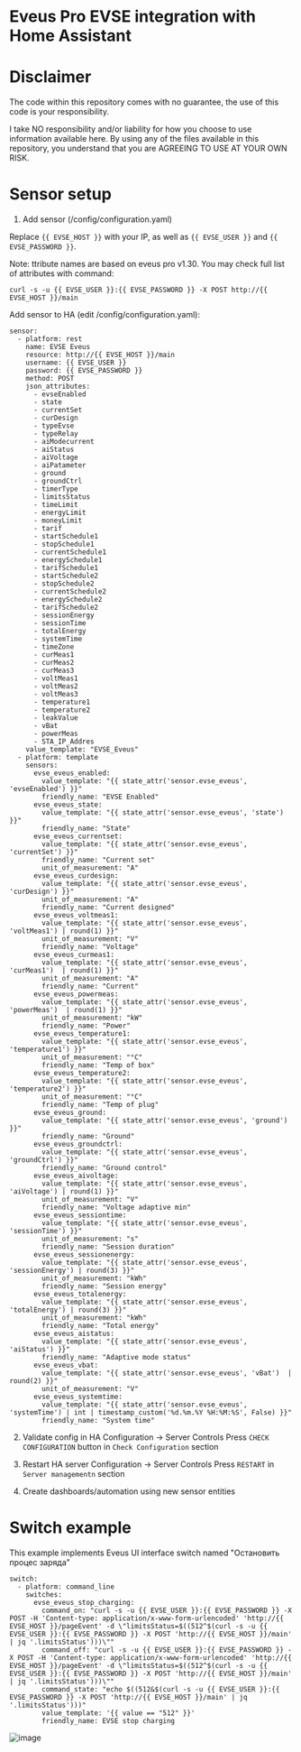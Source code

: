 # Eveus Pro EVSE integration with Home Assistant

# Disclaimer
The code within this repository comes with no guarantee, the use of this code is your responsibility.

I take NO responsibility and/or liability for how you choose to use information available here. By using any of the files available in this repository, you understand that you are AGREEING TO USE AT YOUR OWN RISK.

# Sensor setup

1. Add sensor (/config/configuration.yaml)

Replace `{{ EVSE_HOST }}` with your IP, as well as `{{ EVSE_USER }}` and `{{ EVSE_PASSWORD }}`.

Note: ttribute names are based on eveus pro v1.30. You may check full list of attributes with command:
```
curl -s -u {{ EVSE_USER }}:{{ EVSE_PASSWORD }} -X POST http://{{ EVSE_HOST }}/main
```
Add sensor to HA (edit /config/configuration.yaml):
```
sensor:
  - platform: rest
    name: EVSE Eveus
    resource: http://{{ EVSE_HOST }}/main
    username: {{ EVSE_USER }}
    password: {{ EVSE_PASSWORD }}
    method: POST
    json_attributes:
      - evseEnabled
      - state
      - currentSet
      - curDesign
      - typeEvse
      - typeRelay
      - aiModecurrent
      - aiStatus
      - aiVoltage
      - aiPatameter
      - ground
      - groundCtrl
      - timerType
      - limitsStatus
      - timeLimit
      - energyLimit
      - moneyLimit
      - tarif
      - startSchedule1
      - stopSchedule1
      - currentSchedule1
      - energySchedule1
      - tarifSchedule1
      - startSchedule2
      - stopSchedule2
      - currentSchedule2
      - energySchedule2
      - tarifSchedule2
      - sessionEnergy
      - sessionTime
      - totalEnergy
      - systemTime
      - timeZone
      - curMeas1
      - curMeas2
      - curMeas3
      - voltMeas1
      - voltMeas2
      - voltMeas3
      - temperature1
      - temperature2
      - leakValue
      - vBat
      - powerMeas
      - STA_IP_Addres
    value_template: "EVSE_Eveus"
  - platform: template
    sensors:
      evse_eveus_enabled:
        value_template: "{{ state_attr('sensor.evse_eveus', 'evseEnabled') }}"
        friendly_name: "EVSE Enabled"
      evse_eveus_state:
        value_template: "{{ state_attr('sensor.evse_eveus', 'state') }}"
        friendly_name: "State"
      evse_eveus_currentset:
        value_template: "{{ state_attr('sensor.evse_eveus', 'currentSet') }}"
        friendly_name: "Current set"
        unit_of_measurement: "A"
      evse_eveus_curdesign:
        value_template: "{{ state_attr('sensor.evse_eveus', 'curDesign') }}"
        unit_of_measurement: "A"
        friendly_name: "Current designed"
      evse_eveus_voltmeas1:
        value_template: "{{ state_attr('sensor.evse_eveus', 'voltMeas1') | round(1) }}"
        unit_of_measurement: "V"
        friendly_name: "Voltage"
      evse_eveus_curmeas1:
        value_template: "{{ state_attr('sensor.evse_eveus', 'curMeas1')  | round(1) }}"
        unit_of_measurement: "A"
        friendly_name: "Current"
      evse_eveus_powermeas:
        value_template: "{{ state_attr('sensor.evse_eveus', 'powerMeas')  | round(1) }}"
        unit_of_measurement: "kW"
        friendly_name: "Power"
      evse_eveus_temperature1:
        value_template: "{{ state_attr('sensor.evse_eveus', 'temperature1') }}"
        unit_of_measurement: "°C"
        friendly_name: "Temp of box"
      evse_eveus_temperature2:
        value_template: "{{ state_attr('sensor.evse_eveus', 'temperature2') }}"
        unit_of_measurement: "°C"
        friendly_name: "Temp of plug"
      evse_eveus_ground:
        value_template: "{{ state_attr('sensor.evse_eveus', 'ground') }}"
        friendly_name: "Ground"
      evse_eveus_groundctrl:
        value_template: "{{ state_attr('sensor.evse_eveus', 'groundCtrl') }}"
        friendly_name: "Ground control"
      evse_eveus_aivoltage:
        value_template: "{{ state_attr('sensor.evse_eveus', 'aiVoltage') | round(1) }}"
        unit_of_measurement: "V"
        friendly_name: "Voltage adaptive min"
      evse_eveus_sessiontime:
        value_template: "{{ state_attr('sensor.evse_eveus', 'sessionTime') }}"
        unit_of_measurement: "s"
        friendly_name: "Session duration"
      evse_eveus_sessionenergy:
        value_template: "{{ state_attr('sensor.evse_eveus', 'sessionEnergy') | round(3) }}"
        unit_of_measurement: "kWh"
        friendly_name: "Session energy"
      evse_eveus_totalenergy:
        value_template: "{{ state_attr('sensor.evse_eveus', 'totalEnergy') | round(3) }}"
        unit_of_measurement: "kWh"
        friendly_name: "Total energy"
      evse_eveus_aistatus:
        value_template: "{{ state_attr('sensor.evse_eveus', 'aiStatus') }}"
        friendly_name: "Adaptive mode status"
      evse_eveus_vbat:
        value_template: "{{ state_attr('sensor.evse_eveus', 'vBat')  | round(2) }}"
        unit_of_measurement: "V"
      evse_eveus_systemtime:
        value_template: "{{ state_attr('sensor.evse_eveus', 'systemTime') | int | timestamp_custom('%d.%m.%Y %H:%M:%S', False) }}"
        friendly_name: "System time"
```

2. Validate config in HA
Configuration -> Server Controls
Press `CHECK CONFIGURATION` button in `Check Configuration` section

4. Restart HA server
Configuration -> Server Controls
Press `RESTART` in `Server managementn` section

5. Create dashboards/automation using new sensor entities

# Switch example
This example implements Eveus UI interface switch named "Остановить процес заряда"
```
switch:
  - platform: command_line
    switches:
      evse_eveus_stop_charging:
        command_on: "curl -s -u {{ EVSE_USER }}:{{ EVSE_PASSWORD }} -X POST -H 'Content-type: application/x-www-form-urlencoded' 'http://{{ EVSE_HOST }}/pageEvent' -d \"limitsStatus=$((512^$(curl -s -u {{ EVSE_USER }}:{{ EVSE_PASSWORD }} -X POST 'http://{{ EVSE_HOST }}/main' | jq '.limitsStatus')))\""
        command_off: "curl -s -u {{ EVSE_USER }}:{{ EVSE_PASSWORD }} -X POST -H 'Content-type: application/x-www-form-urlencoded' 'http://{{ EVSE_HOST }}/pageEvent' -d \"limitsStatus=$((512^$(curl -s -u {{ EVSE_USER }}:{{ EVSE_PASSWORD }} -X POST 'http://{{ EVSE_HOST }}/main' | jq '.limitsStatus')))\""
        command_state: "echo $((512&$(curl -s -u {{ EVSE_USER }}:{{ EVSE_PASSWORD }} -X POST 'http://{{ EVSE_HOST }}/main' | jq '.limitsStatus')))"
        value_template: '{{ value == "512" }}'
        friendly_name: EVSE stop charging
```

![image](https://user-images.githubusercontent.com/5980725/147608770-54e393a2-9b64-4c03-a57e-85550ee3169b.png)
